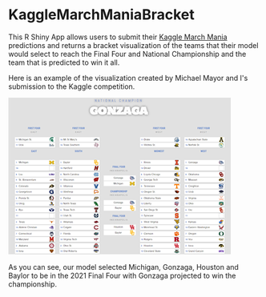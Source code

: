 # KaggleMarchManiaBracket
This R Shiny App allows users to submit their [Kaggle March Mania](https://www.kaggle.com/c/ncaam-march-mania-2021/overview) predictions and returns a bracket visualization of the teams that their model would select to reach the Final Four and National Championship and the team that is predicted to win it all.

Here is an example of the visualization created by Michael Mayor and I's submission to the Kaggle competition.


![Final Four](www/finalfour.png)

As you can see, our model selected Michigan, Gonzaga, Houston and Baylor to be in the 2021 Final Four with Gonzaga projected to win the championship.


